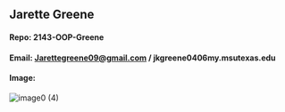 ## Jarette Greene 
#### Repo:  2143-OOP-Greene
#### Email: Jarettegreene09@gmail.com / jkgreene0406my.msutexas.edu
#### Image: 
![image0 (4)](https://user-images.githubusercontent.com/111944626/186936341-5004ae15-9c21-4b9d-9a7d-d8aa302df928.jpeg)

